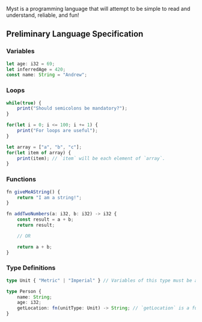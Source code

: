 Myst is a programming language that will attempt to be simple to read and understand, reliable, and fun!


## Preliminary Language Specification

### Variables
```ts
let age: i32 = 69;
let inferredAge = 420;
const name: String = "Andrew";
```

### Loops
```ts
while(true) {
    print("Should semicolons be mandatory?");
}

for(let i = 0; i <= 100; i += 1) {
    print("For loops are useful");
}

let array = ["a", "b", "c"];
for(let item of array) {
    print(item); // `item` will be each element of `array`.
}
```

### Functions
```ts
fn giveMeAString() {
    return "I am a string!";
}

fn addTwoNumbers(a: i32, b: i32) -> i32 {
    const result = a + b;
    return result;

    // OR

    return a + b;
}
```

### Type Definitions
```ts
type Unit { "Metric" | "Imperial" } // Variables of this type must be a string of "Metric" or "Imperial"
```

```ts
type Person {
    name: String;
    age: i32;
    getLocation: fn(unitType: Unit) -> String; // `getLocation` is a function that takes in `unitType` as an argument of type `Unit` and returns a `String`
}
```

